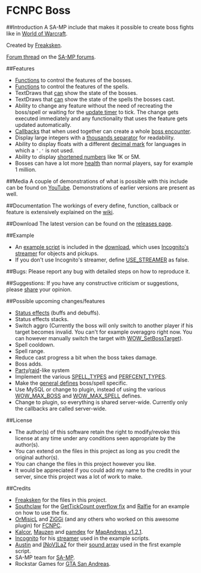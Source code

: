 # FCNPC Boss
##Introduction
A SA-MP include that makes it possible to create boss fights like in [World of Warcraft](https://worldofwarcraft.com/en-us/start).

Created by [Freaksken](http://forum.sa-mp.com/member.php?u=46764).

[Forum thread](http://forum.sa-mp.com/showthread.php?p=3733074) on the [SA-MP forums](http://forum.sa-mp.com/).

##Features
* [Functions](../../wiki/Boss-functions) to control the features of the bosses.
* [Functions](../../wiki/Spell-functions) to control the features of the spells.
* TextDraws that [can](../../wiki/Boss-functions#wow_setbossdisplayrange) show the state of the bosses.
* TextDraws that [can](../../wiki/Boss-functions#wow_setbossdisplayrange) show the state of the spells the bosses cast.
* Ability to change any feature without the need of recreating the boss/spell or waiting for the [update timer](../../wiki/General-defines#wow_update_time) to tick. The change gets executed immediately and any functionality that uses the feature gets updated automatically.
* [Callbacks](../../wiki/Callbacks) that when used together can create a whole [boss encounter](./example/WOWExample.pwn#L192).
* Display large integers with a [thousands separator](../../wiki/General-defines#wow_decimal_mark) for readability.
* Ability to display floats with a different [decimal mark](../../wiki/General-defines#wow_decimal_mark) for languages in which a `'.'` is not used.
* Ability to display [shortened numbers](../../wiki/General-defines#wow_shorten_health) like 1K or 5M.
* Bosses can have a lot more [health](../../wiki/Boss-functions#wow_setbossmaxhealth) than normal players, say for example 1 million.

##Media
A couple of demonstrations of what is possible with this include can be found on [YouTube](https://www.youtube.com/watch?v=SFhR3oi12oY&list=PLoh7sSsjdgnS3PPWbZ350A5eUo2HuyoTc&index=3). Demonstrations of earlier versions are present as well.

##Documentation
The workings of every define, function, callback or feature is extensively explained on the [wiki](../../wiki).

##Download
The latest version can be found on the [releases page](../../releases).

##Example
* An [example script](./example/WOWExample.pwn) is included in the [download](../../releases), which uses [Incognito's streamer](http://forum.sa-mp.com/showthread.php?t=102865) for objects and pickups.
* If you don't use Incognito's streamer, define [USE_STREAMER](./example/WOWExample.pwn#L23) as false.

##Bugs:
Please report any bug with detailed steps on how to reproduce it.

##Suggestions:
If you have any constructive criticism or suggestions, please [share](http://forum.sa-mp.com/showthread.php?p=3733074) your opinion.

##Possible upcoming changes/features
* [Status effects](https://en.wikipedia.org/wiki/Status_effect) (buffs and debuffs).
* Status effects stacks.
* Switch aggro (Currently the boss will only switch to another player if his target becomes invalid. You can't for example overaggro right now. You can however manually switch the target with [WOW_SetBossTarget](../../wiki/Boss-functions#wow_setbosstarget)).
* Spell cooldown.
* Spell range.
* Reduce cast progress a bit when the boss takes damage.
* Boss adds.
* [Party](http://wowwiki.wikia.com/wiki/Party)/[raid](http://wowwiki.wikia.com/wiki/Raid_group)-like system
* Implement the various [SPELL_TYPES](../../wiki/Spell-types) and [PERFCENT_TYPES](../../wiki/Percent-types).
* Make the [general defines](../../wiki/General-defines) boss/spell specific.
* Use MySQL or change to plugin, instead of using the various [WOW_MAX_BOSS](../../wiki/Boss-defines) and [WOW_MAX_SPELL](../../wiki/Spell-defines) defines.
* Change to plugin, so everything is shared server-wide. Currently only the callbacks are called server-wide.

##License
* The author(s) of this software retain the right to modify/revoke this license at any time under any conditions seen appropriate by the author(s).
* You can extend on the files in this project as long as you credit the original author(s).
* You can change the files in this project however you like.
* It would be appreciated if you could add my name to the credits in your server, since this project was a lot of work to make.

##Credits
* [Freaksken](http://forum.sa-mp.com/member.php?u=46764) for the files in this project.
* [Southclaw](http://forum.sa-mp.com/member.php?u=50199) for the [GetTickCount overflow fix](http://pastebin.com/BZyaJpzs) and [Ralfie](http://forum.sa-mp.com/member.php?u=218502) for an example on how to use the fix.
* [OrMisicL](http://forum.sa-mp.com/member.php?u=197901) and [ZiGGi](http://forum.sa-mp.com/member.php?u=36935) (and any others who worked on this awesome plugin) for [FCNPC](http://forum.sa-mp.com/showthread.php?t=428066).
* [Kalcor](http://forum.sa-mp.com/member.php?u=3), [Mauzen](http://forum.sa-mp.com/member.php?u=10237) and [pamdex](http://forum.sa-mp.com/member.php?u=78089) for [MapAndreas v1.2.1](http://forum.sa-mp.com/showthread.php?t=275492).
* [Incognito](http://forum.sa-mp.com/member.php?u=925) for his [streamer](http://forum.sa-mp.com/showthread.php?t=102865) used in the example scripts.
* [Austin](http://forum.sa-mp.com/member.php?u=2790) and [[NoV]LaZ](http://forum.sa-mp.com/member.php?u=29025) for their [sound array](http://pastebin.com/A1PbQZPd) used in the first example script.
* SA-MP team for [SA-MP](https://www.sa-mp.com).
* Rockstar Games for [GTA San Andreas](http://www.rockstargames.com/sanandreas).
